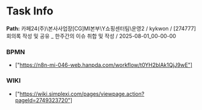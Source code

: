 # Task Info

**Path:** 카페24(주)\본사사업장\[CG]MI본부\Y쇼핑센터팀\운영2 / kykwon / [274777] 회의록 작성 및 공유 _ 한주간의 이슈 취합 및 작성 / 2025-08-01_00-00-00

### BPMN
- ["https://n8n-mi-046-web.hanpda.com/workflow/t0YH2blAk1QjJ9wE"]

### WIKI
- ["https://wiki.simplexi.com/pages/viewpage.action?pageId=2749323720"]

